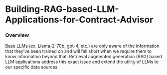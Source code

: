 # Building-RAG-based-LLM-Applications-for-Contract-Advisor
 ### Overview
 Base LLMs (ex. Llama-2-70b, gpt-4, etc.) are only aware of the information that they've been trained on and will fall short when we require them to know information beyond that. 
 Retrieval augmented generation (RAG) based LLM applications address this exact issue and extend the utility of LLMs to our specific data sources. 
